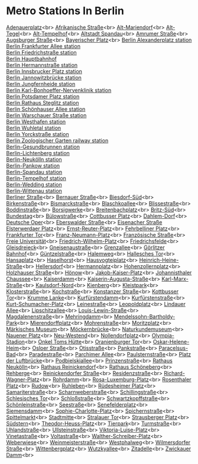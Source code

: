 # Metro Stations In Berlin
[Adenauerplatz](https://en.wikipedia.org/wiki/Adenauerplatz_(Berlin_U-Bahn))<br>
[Afrikanische Straße](https://en.wikipedia.org/wiki/Afrikanische_Stra%C3%9Fe_(Berlin_U-Bahn))<br>
[Alt-Mariendorf](https://en.wikipedia.org/wiki/Alt-Mariendorf_(Berlin_U-Bahn))<br>
[Alt-Tegel](https://en.wikipedia.org/wiki/Alt-Tegel_(Berlin_U-Bahn))<br>
[Alt-Tempelhof](https://en.wikipedia.org/wiki/Alt-Tempelhof_(Berlin_U-Bahn))<br>
[Altstadt Spandau](https://en.wikipedia.org/wiki/Altstadt_Spandau_(Berlin_U-Bahn))<br>
[Amrumer Straße](https://en.wikipedia.org/wiki/Amrumer_Stra%C3%9Fe_(Berlin_U-Bahn))<br>
[Augsburger Straße](https://en.wikipedia.org/wiki/Augsburger_Stra%C3%9Fe_(Berlin_U-Bahn))<br>
[Bayerischer Platz](https://en.wikipedia.org/wiki/Bayerischer_Platz_(Berlin_U-Bahn))<br>
[Berlin Alexanderplatz station](https://en.wikipedia.org/wiki/Berlin_Alexanderplatz_station)<br>
[Berlin Frankfurter Allee station](https://en.wikipedia.org/wiki/Berlin_Frankfurter_Allee_station)<br>
[Berlin Friedrichstraße station](https://en.wikipedia.org/wiki/Berlin_Friedrichstra%C3%9Fe_station)<br>
[Berlin Hauptbahnhof](https://en.wikipedia.org/wiki/Berlin_Hauptbahnhof)<br>
[Berlin Hermannstraße station](https://en.wikipedia.org/wiki/Berlin_Hermannstra%C3%9Fe_station)<br>
[Berlin Innsbrucker Platz station](https://en.wikipedia.org/wiki/Berlin_Innsbrucker_Platz_station)<br>
[Berlin Jannowitzbrücke station](https://en.wikipedia.org/wiki/Berlin_Jannowitzbr%C3%BCcke_station)<br>
[Berlin Jungfernheide station](https://en.wikipedia.org/wiki/Berlin_Jungfernheide_station)<br>
[Berlin Karl-Bonhoeffer-Nervenklinik station](https://en.wikipedia.org/wiki/Berlin_Karl-Bonhoeffer-Nervenklinik_station)<br>
[Berlin Potsdamer Platz station](https://en.wikipedia.org/wiki/Berlin_Potsdamer_Platz_station)<br>
[Berlin Rathaus Steglitz station](https://en.wikipedia.org/wiki/Berlin_Rathaus_Steglitz_station)<br>
[Berlin Schönhauser Allee station](https://en.wikipedia.org/wiki/Berlin_Sch%C3%B6nhauser_Allee_station)<br>
[Berlin Warschauer Straße station](https://en.wikipedia.org/wiki/Berlin_Warschauer_Stra%C3%9Fe_station)<br>
[Berlin Westhafen station](https://en.wikipedia.org/wiki/Berlin_Westhafen_station)<br>
[Berlin Wuhletal station](https://en.wikipedia.org/wiki/Berlin_Wuhletal_station)<br>
[Berlin Yorckstraße station](https://en.wikipedia.org/wiki/Berlin_Yorckstra%C3%9Fe_station)<br>
[Berlin Zoologischer Garten railway station](https://en.wikipedia.org/wiki/Berlin_Zoologischer_Garten_railway_station)<br>
[Berlin-Gesundbrunnen station](https://en.wikipedia.org/wiki/Berlin-Gesundbrunnen_station)<br>
[Berlin-Lichtenberg station](https://en.wikipedia.org/wiki/Berlin-Lichtenberg_station)<br>
[Berlin-Neukölln station](https://en.wikipedia.org/wiki/Berlin-Neuk%C3%B6lln_station)<br>
[Berlin-Pankow station](https://en.wikipedia.org/wiki/Berlin-Pankow_station)<br>
[Berlin-Spandau station](https://en.wikipedia.org/wiki/Berlin-Spandau_station)<br>
[Berlin-Tempelhof station](https://en.wikipedia.org/wiki/Berlin-Tempelhof_station)<br>
[Berlin-Wedding station](https://en.wikipedia.org/wiki/Berlin-Wedding_station)<br>
[Berlin-Wittenau station](https://en.wikipedia.org/wiki/Berlin-Wittenau_station)<br>
[Berliner Straße](https://en.wikipedia.org/wiki/Berliner_Stra%C3%9Fe_(Berlin_U-Bahn))<br>
[Bernauer Straße](https://en.wikipedia.org/wiki/Bernauer_Stra%C3%9Fe_(Berlin_U-Bahn))<br>
[Biesdorf-Süd](https://en.wikipedia.org/wiki/Biesdorf-S%C3%BCd_(Berlin_U-Bahn))<br>
[Birkenstraße](https://en.wikipedia.org/wiki/Birkenstra%C3%9Fe_(Berlin_U-Bahn))<br>
[Bismarckstraße](https://en.wikipedia.org/wiki/Bismarckstra%C3%9Fe_(Berlin_U-Bahn))<br>
[Blaschkoallee](https://en.wikipedia.org/wiki/Blaschkoallee_(Berlin_U-Bahn))<br>
[Blissestraße](https://en.wikipedia.org/wiki/Blissestra%C3%9Fe_(Berlin_U-Bahn))<br>
[Boddinstraße](https://en.wikipedia.org/wiki/Boddinstra%C3%9Fe_(Berlin_U-bahn))<br>
[Borsigwerke](https://en.wikipedia.org/wiki/Borsigwerke_(Berlin_U-Bahn))<br>
[Breitenbachplatz](https://en.wikipedia.org/wiki/Breitenbachplatz_(Berlin_U-Bahn))<br>
[Britz-Süd](https://en.wikipedia.org/wiki/Britz-S%C3%BCd_(Berlin_U-Bahn))<br>
[Bundestag](https://en.wikipedia.org/wiki/Bundestag_(Berlin_U-Bahn))<br>
[Bülowstraße](https://en.wikipedia.org/wiki/B%C3%BClowstra%C3%9Fe_(Berlin_U-Bahn))<br>
[Cottbusser Platz](https://en.wikipedia.org/wiki/Cottbusser_Platz_(Berlin_U-Bahn))<br>
[Dahlem-Dorf](https://en.wikipedia.org/wiki/Dahlem-Dorf_(Berlin_U-Bahn))<br>
[Deutsche Oper](https://en.wikipedia.org/wiki/Deutsche_Oper_(Berlin_U-Bahn))<br>
[Eberswalder Straße](https://en.wikipedia.org/wiki/Eberswalder_Stra%C3%9Fe_(Berlin_U-Bahn))<br>
[Eisenacher Straße](https://en.wikipedia.org/wiki/Eisenacher_Stra%C3%9Fe)<br>
[Elsterwerdaer Platz](https://en.wikipedia.org/wiki/Elsterwerdaer_Platz_(Berlin_U-Bahn))<br>
[Ernst-Reuter-Platz](https://en.wikipedia.org/wiki/Ernst-Reuter-Platz_(Berlin_U-Bahn))<br>
[Fehrbelliner Platz](https://en.wikipedia.org/wiki/Fehrbelliner_Platz_(Berlin_U-Bahn))<br>
[Frankfurter Tor](https://en.wikipedia.org/wiki/Frankfurter_Tor_(Berlin_U-Bahn))<br>
[Franz-Neumann-Platz](https://en.wikipedia.org/wiki/Franz-Neumann-Platz_(Berlin_U-Bahn))<br>
[Französische Straße](https://en.wikipedia.org/wiki/Franz%C3%B6sische_Stra%C3%9Fe_(Berlin_U-Bahn))<br>
[Freie Universität](https://en.wikipedia.org/wiki/Freie_Universit%C3%A4t_(Thielplatz)_(Berlin_U-Bahn))<br>
[Friedrich-Wilhelm-Platz](https://en.wikipedia.org/wiki/Friedrich-Wilhelm-Platz_(Berlin_U-Bahn))<br>
[Friedrichsfelde](https://en.wikipedia.org/wiki/Friedrichsfelde_(Berlin_U-Bahn))<br>
[Gleisdreieck](https://en.wikipedia.org/wiki/Gleisdreieck_(Berlin_U-Bahn))<br>
[Gneisenaustraße](https://en.wikipedia.org/wiki/Gneisenaustra%C3%9Fe_(Berlin_U-Bahn))<br>
[Grenzallee](https://en.wikipedia.org/wiki/Grenzallee_(Berlin_U-Bahn))<br>
[Görlitzer Bahnhof](https://en.wikipedia.org/wiki/G%C3%B6rlitzer_Bahnhof_(Berlin_U-Bahn))<br>
[Güntzelstraße](https://en.wikipedia.org/wiki/G%C3%BCntzelstra%C3%9Fe_(Berlin_U-Bahn))<br>
[Halemweg](https://en.wikipedia.org/wiki/Halemweg_(Berlin_U-Bahn))<br>
[Hallesches Tor](https://en.wikipedia.org/wiki/Hallesches_Tor_(Berlin_U-Bahn))<br>
[Hansaplatz](https://en.wikipedia.org/wiki/Hansaplatz_(Berlin_U-Bahn))<br>
[Haselhorst](https://en.wikipedia.org/wiki/Haselhorst_(Berlin_U-Bahn))<br>
[Hausvogteiplatz](https://en.wikipedia.org/wiki/Hausvogteiplatz_(Berlin_U-Bahn))<br>
[Heinrich-Heine-Straße](https://en.wikipedia.org/wiki/Heinrich-Heine-Stra%C3%9Fe_(Berlin_U-Bahn))<br>
[Hellersdorf](https://en.wikipedia.org/wiki/Hellersdorf_(Berlin_U-Bahn))<br>
[Hermannplatz](https://en.wikipedia.org/wiki/Hermannplatz_(Berlin_U-Bahn))<br>
[Hohenzollernplatz](https://en.wikipedia.org/wiki/Hohenzollernplatz_(Berlin_U-Bahn))<br>
[Holzhauser Straße](https://en.wikipedia.org/wiki/Holzhauser_Stra%C3%9Fe_(Berlin_U-Bahn))<br>
[Hönow](https://en.wikipedia.org/wiki/H%C3%B6now_(Berlin_U-Bahn))<br>
[Jakob-Kaiser-Platz](https://en.wikipedia.org/wiki/Jakob-Kaiser-Platz_(Berlin_U-Bahn))<br>
[Johannisthaler Chaussee](https://en.wikipedia.org/wiki/Johannisthaler_Chaussee_(Berlin_U-Bahn))<br>
[Kaiserdamm](https://en.wikipedia.org/wiki/Kaiserdamm_(Berlin_U-Bahn))<br>
[Kaiserin-Augusta-Straße](https://en.wikipedia.org/wiki/Kaiserin-Augusta-Stra%C3%9Fe_(Berlin_U-Bahn))<br>
[Karl-Marx-Straße](https://en.wikipedia.org/wiki/Karl-Marx-Stra%C3%9Fe_(Berlin_U-Bahn))<br>
[Kaulsdorf-Nord](https://en.wikipedia.org/wiki/Kaulsdorf-Nord_(Berlin_U-Bahn))<br>
[Kienberg](https://en.wikipedia.org/wiki/Kienberg_(G%C3%A4rten_der_Welt)_(Berlin_U-Bahn))<br>
[Kleistpark](https://en.wikipedia.org/wiki/Kleistpark_(Berlin_U-Bahn))<br>
[Klosterstraße](https://en.wikipedia.org/wiki/Klosterstra%C3%9Fe_(Berlin_U-Bahn))<br>
[Kochstraße](https://en.wikipedia.org/wiki/Kochstra%C3%9Fe_(Berlin_U-Bahn))<br>
[Konstanzer Straße](https://en.wikipedia.org/wiki/Konstanzer_Stra%C3%9Fe_(Berlin_U-Bahn))<br>
[Kottbusser Tor](https://en.wikipedia.org/wiki/Kottbusser_Tor_(Berlin_U-Bahn))<br>
[Krumme Lanke](https://en.wikipedia.org/wiki/Krumme_Lanke_(Berlin_U-Bahn))<br>
[Kurfürstendamm](https://en.wikipedia.org/wiki/Kurf%C3%BCrstendamm_(Berlin_U-Bahn))<br>
[Kurfürstenstraße](https://en.wikipedia.org/wiki/Kurf%C3%BCrstenstra%C3%9Fe_(Berlin_U-Bahn))<br>
[Kurt-Schumacher-Platz](https://en.wikipedia.org/wiki/Kurt-Schumacher-Platz_(Berlin_U-Bahn))<br>
[Leinestraße](https://en.wikipedia.org/wiki/Leinestra%C3%9Fe_(Berlin_U-Bahn))<br>
[Leopoldplatz](https://en.wikipedia.org/wiki/Leopoldplatz_(Berlin_U-Bahn))<br>
[Lindauer Allee](https://en.wikipedia.org/wiki/Lindauer_Allee_(Berlin_U-Bahn))<br>
[Lipschitzallee](https://en.wikipedia.org/wiki/Lipschitzallee_(Berlin_U-Bahn))<br>
[Louis-Lewin-Straße](https://en.wikipedia.org/wiki/Louis-Lewin-Stra%C3%9Fe_(Berlin_U-Bahn))<br>
[Magdalenenstraße](https://en.wikipedia.org/wiki/Magdalenenstra%C3%9Fe_(Berlin_U-Bahn))<br>
[Mehringdamm](https://en.wikipedia.org/wiki/Mehringdamm_(Berlin_U-Bahn))<br>
[Mendelssohn-Bartholdy-Park](https://en.wikipedia.org/wiki/Mendelssohn-Bartholdy-Park_(Berlin_U-Bahn))<br>
[Mierendorffplatz](https://en.wikipedia.org/wiki/Mierendorffplatz_(Berlin_U-Bahn))<br>
[Mohrenstraße](https://en.wikipedia.org/wiki/Mohrenstra%C3%9Fe_(Berlin_U-Bahn))<br>
[Moritzplatz](https://en.wikipedia.org/wiki/Moritzplatz_(Berlin_U-Bahn))<br>
[Märkisches Museum](https://en.wikipedia.org/wiki/M%C3%A4rkisches_Museum_(Berlin_U-Bahn))<br>
[Möckernbrücke](https://en.wikipedia.org/wiki/M%C3%B6ckernbr%C3%BCcke_(Berlin_U-Bahn))<br>
[Naturkundemuseum](https://en.wikipedia.org/wiki/Naturkundemuseum_(Berlin_U-Bahn))<br>
[Nauener Platz](https://en.wikipedia.org/wiki/Nauener_Platz_(Berlin_U-Bahn))<br>
[Neu-Westend](https://en.wikipedia.org/wiki/Neu-Westend_(Berlin_U-Bahn))<br>
[Nollendorfplatz](https://en.wikipedia.org/wiki/Nollendorfplatz_(Berlin_U-Bahn))<br>
[Olympia-Stadion](https://en.wikipedia.org/wiki/Olympia-Stadion_(Berlin_U-Bahn))<br>
[Onkel Toms Hütte](https://en.wikipedia.org/wiki/Onkel_Toms_H%C3%BCtte_(Berlin_U-Bahn))<br>
[Oranienburger Tor](https://en.wikipedia.org/wiki/Oranienburger_Tor_(Berlin_U-Bahn))<br>
[Oskar-Helene-Heim](https://en.wikipedia.org/wiki/Oskar-Helene-Heim_(Berlin_U-Bahn))<br>
[Osloer Straße](https://en.wikipedia.org/wiki/Osloer_Stra%C3%9Fe_(Berlin_U-Bahn))<br>
[Otisstraße](https://en.wikipedia.org/wiki/Otisstra%C3%9Fe_(Berlin_U-Bahn))<br>
[Pankstraße](https://en.wikipedia.org/wiki/Pankstra%C3%9Fe_(Berlin_U-Bahn))<br>
[Paracelsus-Bad](https://en.wikipedia.org/wiki/Paracelsus-Bad_(Berlin_U-Bahn))<br>
[Paradestraße](https://en.wikipedia.org/wiki/Paradestra%C3%9Fe_(Berlin_U-Bahn))<br>
[Parchimer Allee](https://en.wikipedia.org/wiki/Parchimer_Allee_(Berlin_U-Bahn))<br>
[Paulsternstraße](https://en.wikipedia.org/wiki/Paulsternstra%C3%9Fe_(Berlin_U-Bahn))<br>
[Platz der Luftbrücke](https://en.wikipedia.org/wiki/Platz_der_Luftbr%C3%BCcke_(Berlin_U-Bahn))<br>
[Podbielskiallee](https://en.wikipedia.org/wiki/Podbielskiallee_(Berlin_U-Bahn))<br>
[Prinzenstraße](https://en.wikipedia.org/wiki/Prinzenstra%C3%9Fe_(Berlin_U-Bahn))<br>
[Rathaus Neukölln](https://en.wikipedia.org/wiki/Rathaus_Neuk%C3%B6lln_(Berlin_U-Bahn))<br>
[Rathaus Reinickendorf](https://en.wikipedia.org/wiki/Rathaus_Reinickendorf_(Berlin_U-Bahn))<br>
[Rathaus Schöneberg](https://en.wikipedia.org/wiki/Rathaus_Sch%C3%B6neberg_(Berlin_U-Bahn))<br>
[Rehberge](https://en.wikipedia.org/wiki/Rehberge_(Berlin_U-Bahn))<br>
[Reinickendorfer Straße](https://en.wikipedia.org/wiki/Reinickendorfer_Stra%C3%9Fe_(Berlin_U-Bahn))<br>
[Residenzstraße](https://en.wikipedia.org/wiki/Residenzstra%C3%9Fe_(Berlin_U-Bahn))<br>
[Richard-Wagner-Platz](https://en.wikipedia.org/wiki/Richard-Wagner-Platz_(Berlin_U-Bahn))<br>
[Rohrdamm](https://en.wikipedia.org/wiki/Rohrdamm_(Berlin_U-Bahn))<br>
[Rosa-Luxemburg-Platz](https://en.wikipedia.org/wiki/Rosa-Luxemburg-Platz_(Berlin_U-Bahn))<br>
[Rosenthaler Platz](https://en.wikipedia.org/wiki/Rosenthaler_Platz_(Berlin_U-Bahn))<br>
[Rudow](https://en.wikipedia.org/wiki/Rudow_(Berlin_U-Bahn))<br>
[Ruhleben](https://en.wikipedia.org/wiki/Ruhleben_(Berlin_U-Bahn))<br>
[Rüdesheimer Platz](https://en.wikipedia.org/wiki/R%C3%BCdesheimer_Platz_(Berlin_U-Bahn))<br>
[Samariterstraße](https://en.wikipedia.org/wiki/Samariterstra%C3%9Fe_(Berlin_U-Bahn))<br>
[Scharnweberstraße](https://en.wikipedia.org/wiki/Scharnweberstra%C3%9Fe_(Berlin_U-Bahn))<br>
[Schillingstraße](https://en.wikipedia.org/wiki/Schillingstra%C3%9Fe_(Berlin_U-Bahn))<br>
[Schlesisches Tor](https://en.wikipedia.org/wiki/Schlesisches_Tor_(Berlin_U-Bahn))<br>
[Schloßstraße](https://en.wikipedia.org/wiki/Schlo%C3%9Fstra%C3%9Fe_(Berlin_U-Bahn))<br>
[Schwartzkopffstraße](https://en.wikipedia.org/wiki/Schwartzkopffstra%C3%9Fe_(Berlin_U-Bahn))<br>
[Schönleinstraße](https://en.wikipedia.org/wiki/Sch%C3%B6nleinstra%C3%9Fe_(Berlin_U-Bahn))<br>
[Seestraße](https://en.wikipedia.org/wiki/Seestra%C3%9Fe_(Berlin_U-Bahn))<br>
[Senefelderplatz](https://en.wikipedia.org/wiki/Senefelderplatz_(Berlin_U-Bahn))<br>
[Siemensdamm](https://en.wikipedia.org/wiki/Siemensdamm_(Berlin_U-Bahn))<br>
[Sophie-Charlotte-Platz](https://en.wikipedia.org/wiki/Sophie-Charlotte-Platz_(Berlin_U-Bahn))<br>
[Spichernstraße](https://en.wikipedia.org/wiki/Spichernstra%C3%9Fe_(Berlin_U-Bahn))<br>
[Spittelmarkt](https://en.wikipedia.org/wiki/Spittelmarkt_(Berlin_U-Bahn))<br>
[Stadtmitte](https://en.wikipedia.org/wiki/Stadtmitte_(Berlin_U-Bahn))<br>
[Stralauer Tor](https://en.wikipedia.org/wiki/Stralauer_Tor_(Berlin_U-Bahn))<br>
[Strausberger Platz](https://en.wikipedia.org/wiki/Strausberger_Platz_(Berlin_U-Bahn))<br>
[Südstern](https://en.wikipedia.org/wiki/S%C3%BCdstern_(Berlin_U-Bahn))<br>
[Theodor-Heuss-Platz](https://en.wikipedia.org/wiki/Theodor-Heuss-Platz_(Berlin_U-Bahn))<br>
[Tierpark](https://en.wikipedia.org/wiki/Tierpark_(Berlin_U-Bahn))<br>
[Turmstraße](https://en.wikipedia.org/wiki/Turmstra%C3%9Fe_(Berlin_U-Bahn))<br>
[Uhlandstraße](https://en.wikipedia.org/wiki/Uhlandstra%C3%9Fe_(Berlin_U-Bahn))<br>
[Ullsteinstraße](https://en.wikipedia.org/wiki/Ullsteinstra%C3%9Fe_(Berlin_U-Bahn))<br>
[Viktoria-Luise-Platz](https://en.wikipedia.org/wiki/Viktoria-Luise-Platz_(Berlin_U-Bahn))<br>
[Vinetastraße](https://en.wikipedia.org/wiki/Vinetastra%C3%9Fe_(Berlin_U-Bahn))<br>
[Voltastraße](https://en.wikipedia.org/wiki/Voltastra%C3%9Fe_(Berlin_U-Bahn))<br>
[Walther-Schreiber-Platz](https://en.wikipedia.org/wiki/Walther-Schreiber-Platz_(Berlin_U-Bahn))<br>
[Weberwiese](https://en.wikipedia.org/wiki/Weberwiese_(Berlin_U-Bahn))<br>
[Weinmeisterstraße](https://en.wikipedia.org/wiki/Weinmeisterstra%C3%9Fe_(Berlin_U-Bahn))<br>
[Westphalweg](https://en.wikipedia.org/wiki/Westphalweg_(Berlin_U-Bahn))<br>
[Wilmersdorfer Straße](https://en.wikipedia.org/wiki/Wilmersdorfer_Stra%C3%9Fe_(Berlin_U-Bahn))<br>
[Wittenbergplatz](https://en.wikipedia.org/wiki/Wittenbergplatz_(Berlin_U-Bahn))<br>
[Wutzkyallee](https://en.wikipedia.org/wiki/Wutzkyallee_(Berlin_U-Bahn))<br>
[Zitadelle](https://en.wikipedia.org/wiki/Zitadelle_(Berlin_U-Bahn))<br>
[Zwickauer Damm](https://en.wikipedia.org/wiki/Zwickauer_Damm_(Berlin_U-Bahn))<br>
